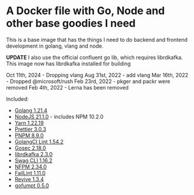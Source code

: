 # A Docker file with Go, Node and other base goodies I need

This is a base image that has the things I need to do backend and frontend development in golang, vlang and node.

**UPDATE** I also use the official confluent go lib, which requires librdkafka. This image now has librdkafka installed for building

Oct 11th, 2024 - Dropping vlang
Aug 31st, 2022 - add vlang
Mar 16th, 2022 - Dropped @microsoft/rush
Feb 23rd, 2022 - pkger and packr were removed
Feb 4th, 2022 - Lerna has been removed

Included:

- [Golang 1.21.4](https://golang.org/dl/)
- [NodeJS 21.1.0](https://nodejs.org/en/download/current/) - includes NPM 10.2.0
- [Yarn 1.22.19](https://www.npmjs.com/package/yarn)
- [Prettier 3.0.3](https://www.npmjs.com/package/prettier)
- [PNPM 8.9.0](https://www.npmjs.com/package/pnpm)
- [GolangCI Lint 1.54.2](https://github.com/golangci/golangci-lint)
- [Gosec 2.18.0](https://github.com/securego/gosec)
- [librdkafka 2.3.0](https://github.com/edenhill/librdkafka)
- [Swag CLI 1.16.2](https://github.com/swaggo/swag)
- [NFPM 2.34.0](https://github.com/goreleaser/nfpm)
- [FailLint 1.11.0](https://github.com/fatih/faillint)
- [Revive 1.3.4](https://github.com/mgechev/revive)
- [gofumpt 0.5.0](https://github.com/mvdan/gofumpt)
